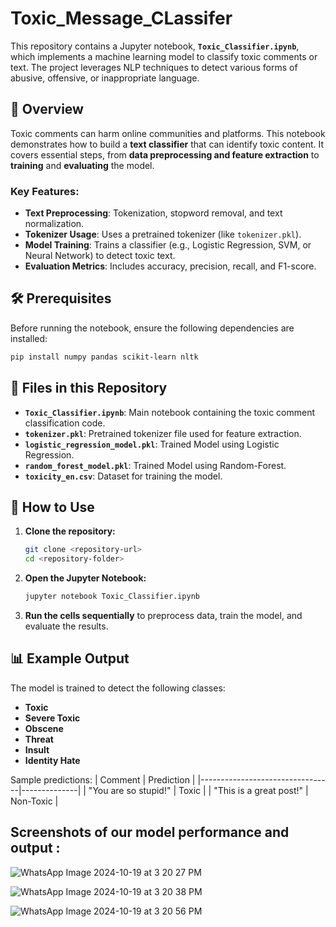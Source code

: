 # Toxic_Message_CLassifer


This repository contains a Jupyter notebook, **`Toxic_Classifier.ipynb`**, which implements a machine learning model to classify toxic comments or text. The project leverages NLP techniques to detect various forms of abusive, offensive, or inappropriate language.

## 📑 Overview  

Toxic comments can harm online communities and platforms. This notebook demonstrates how to build a **text classifier** that can identify toxic content. It covers essential steps, from **data preprocessing and feature extraction** to **training** and **evaluating** the model.

### Key Features:
- **Text Preprocessing**: Tokenization, stopword removal, and text normalization.
- **Tokenizer Usage**: Uses a pretrained tokenizer (like `tokenizer.pkl`).
- **Model Training**: Trains a classifier (e.g., Logistic Regression, SVM, or Neural Network) to detect toxic text.
- **Evaluation Metrics**: Includes accuracy, precision, recall, and F1-score.

## 🛠️ Prerequisites  
Before running the notebook, ensure the following dependencies are installed:  
```bash
pip install numpy pandas scikit-learn nltk
```

## 📂 Files in this Repository  
- **`Toxic_Classifier.ipynb`**: Main notebook containing the toxic comment classification code.  
- **`tokenizer.pkl`**: Pretrained tokenizer file used for feature extraction.
- **`logistic_regression_model.pkl`**: Trained Model using Logistic Regression.
- **`random_forest_model.pkl`**:  Trained Model using Random-Forest.
- **`toxicity_en.csv`**: Dataset for training the model.


## 🚀 How to Use  
1. **Clone the repository:**
   ```bash
   git clone <repository-url>
   cd <repository-folder>
   ```
2. **Open the Jupyter Notebook:**
   ```bash
   jupyter notebook Toxic_Classifier.ipynb
   ```
3. **Run the cells sequentially** to preprocess data, train the model, and evaluate the results.

## 📊 Example Output  
The model is trained to detect the following classes:
- **Toxic**
- **Severe Toxic**
- **Obscene**
- **Threat**
- **Insult**
- **Identity Hate**

Sample predictions:
| Comment                         | Prediction   |
|---------------------------------|--------------|
| "You are so stupid!"            | Toxic        |
| "This is a great post!"         | Non-Toxic    |

## Screenshots of our model performance and output :

![WhatsApp Image 2024-10-19 at 3 20 27 PM](https://github.com/user-attachments/assets/f6595e39-a44b-4814-9be7-94c90e40b226)

![WhatsApp Image 2024-10-19 at 3 20 38 PM](https://github.com/user-attachments/assets/908f164a-6085-407a-939f-073ad52d42b3)

![WhatsApp Image 2024-10-19 at 3 20 56 PM](https://github.com/user-attachments/assets/087d9f98-a058-4fd4-ab77-7b1a07268af1)



